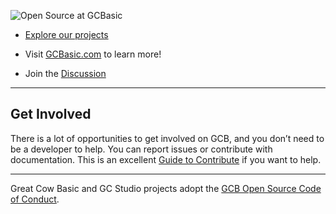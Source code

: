 ![Open Source at GCBasic](https://github.com/GreatCowBASIC/GreatCowBASIC/blob/main/Images/open-at-GCB.png) 

* [Explore our projects](https://github.com/GreatCowBASIC?tab=repositories)

* Visit [GCBasic.com](https://gcbasic.com) to learn more!

* Join the [Discussion](https://sourceforge.net/p/gcbasic/discussion/)

----
## Get Involved

There is a lot of opportunities to get involved on GCB, and you don’t need to be a developer to help.
You can report issues or contribute with documentation.
This is an excellent [Guide to Contribute]( https://opensource.guide/how-to-contribute/) if you want to help.


----

Great Cow Basic and GC Studio projects adopt the [GCB Open Source Code of Conduct](https://github.com/GreatCowBASIC/GreatCowBASIC/blob/main/CODE_OF_CONDUCT.md).


<!---
GreatCowBASIC/GreatCowBASIC is a ✨ special ✨ repository because its `README.md` (this file) appears on your GitHub profile.
You can click the Preview link to take a look at your changes.
--->
